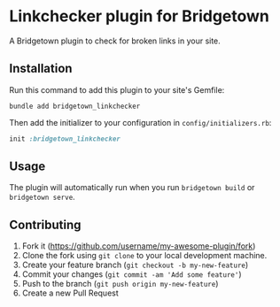 # Linkchecker plugin for Bridgetown

A Bridgetown plugin to check for broken links in your site.

## Installation

Run this command to add this plugin to your site's Gemfile:

```shell
bundle add bridgetown_linkchecker
```

Then add the initializer to your configuration in `config/initializers.rb`:

```ruby
init :bridgetown_linkchecker
```

## Usage

The plugin will automatically run when you run `bridgetown build` or `bridgetown serve`.

## Contributing

1. Fork it (https://github.com/username/my-awesome-plugin/fork)
2. Clone the fork using `git clone` to your local development machine.
3. Create your feature branch (`git checkout -b my-new-feature`)
4. Commit your changes (`git commit -am 'Add some feature'`)
5. Push to the branch (`git push origin my-new-feature`)
6. Create a new Pull Request
